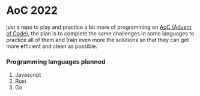 # AoC 2022
just a repo to play and practice a bit more of programming on [AoC (Advent of Code)](https://adventofcode.com/2022),
the plan is to complete the same challenges in some languages to practice all of them and train even more the solutions so that they can get more 
efficient and clean as possible.  

### Programming languages planned
1. Javascript 
2. Rust
3. Go
